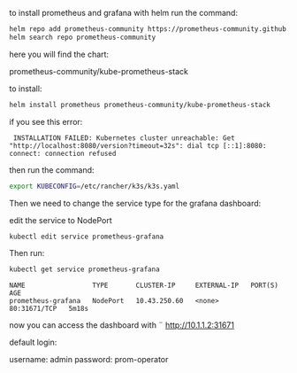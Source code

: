to install prometheus and grafana with helm run the command:

```bash
helm repo add prometheus-community https://prometheus-community.github.io/helm-charts
helm search repo prometheus-community
```

here you will find the  chart:

prometheus-community/kube-prometheus-stack

to install:

```bash
helm install prometheus prometheus-community/kube-prometheus-stack
```

if you see this error:

```plaintext
 INSTALLATION FAILED: Kubernetes cluster unreachable: Get "http://localhost:8080/version?timeout=32s": dial tcp [::1]:8080: connect: connection refused
```

then run the command:

```bash
export KUBECONFIG=/etc/rancher/k3s/k3s.yaml
```

Then we need to change the service type for the grafana dashboard:

edit the service to NodePort

```bash
kubectl edit service prometheus-grafana
```

Then run:

```bash
kubectl get service prometheus-grafana
```

```plaintext
NAME                 TYPE       CLUSTER-IP     EXTERNAL-IP   PORT(S)        AGE
prometheus-grafana   NodePort   10.43.250.60   <none>        80:31671/TCP   5m18s
```

now you can access the dashboard with
¨
http://10.1.1.2:31671



default login:

username: admin
password: prom-operator